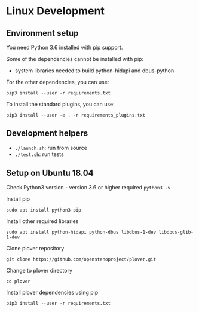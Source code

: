 # Linux Development

## Environment setup

You need Python 3.6 installed with pip support.

Some of the dependencies cannot be installed with pip:

* system libraries needed to build python-hidapi and dbus-python

For the other dependencies, you can use:

`pip3 install --user -r requirements.txt`

To install the standard plugins, you can use:

`pip3 install --user -e . -r requirements_plugins.txt`

## Development helpers

* `./launch.sh`: run from source
* `./test.sh`: run tests


## Setup on Ubuntu 18.04
Check Python3 version - version 3.6 or higher required
`python3 -v`

Install pip 

`sudo apt install python3-pip`

Install other required libraries

`sudo apt install python-hidapi python-dbus libdbus-1-dev libdbus-glib-1-dev`

Clone plover repository

`git clone https://github.com/openstenoproject/plover.git`

Change to plover directory

`cd plover`

Install plover dependencies using pip

`pip3 install --user -r requirements.txt`
